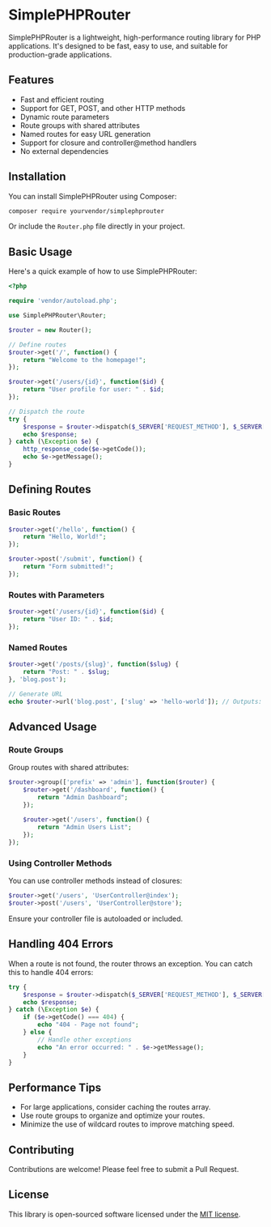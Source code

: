 # SimplePHPRouter

SimplePHPRouter is a lightweight, high-performance routing library for PHP applications. It's designed to be fast, easy to use, and suitable for production-grade applications.

## Features

- Fast and efficient routing
- Support for GET, POST, and other HTTP methods
- Dynamic route parameters
- Route groups with shared attributes
- Named routes for easy URL generation
- Support for closure and controller@method handlers
- No external dependencies

## Installation

You can install SimplePHPRouter using Composer:

```bash
composer require yourvendor/simplephprouter
```

Or include the `Router.php` file directly in your project.

## Basic Usage

Here's a quick example of how to use SimplePHPRouter:

```php
<?php

require 'vendor/autoload.php';

use SimplePHPRouter\Router;

$router = new Router();

// Define routes
$router->get('/', function() {
    return "Welcome to the homepage!";
});

$router->get('/users/{id}', function($id) {
    return "User profile for user: " . $id;
});

// Dispatch the route
try {
    $response = $router->dispatch($_SERVER['REQUEST_METHOD'], $_SERVER['REQUEST_URI']);
    echo $response;
} catch (\Exception $e) {
    http_response_code($e->getCode());
    echo $e->getMessage();
}
```

## Defining Routes

### Basic Routes

```php
$router->get('/hello', function() {
    return "Hello, World!";
});

$router->post('/submit', function() {
    return "Form submitted!";
});
```

### Routes with Parameters

```php
$router->get('/users/{id}', function($id) {
    return "User ID: " . $id;
});
```

### Named Routes

```php
$router->get('/posts/{slug}', function($slug) {
    return "Post: " . $slug;
}, 'blog.post');

// Generate URL
echo $router->url('blog.post', ['slug' => 'hello-world']); // Outputs: /posts/hello-world
```

## Advanced Usage

### Route Groups

Group routes with shared attributes:

```php
$router->group(['prefix' => 'admin'], function($router) {
    $router->get('/dashboard', function() {
        return "Admin Dashboard";
    });
    
    $router->get('/users', function() {
        return "Admin Users List";
    });
});
```

### Using Controller Methods

You can use controller methods instead of closures:

```php
$router->get('/users', 'UserController@index');
$router->post('/users', 'UserController@store');
```

Ensure your controller file is autoloaded or included.

## Handling 404 Errors

When a route is not found, the router throws an exception. You can catch this to handle 404 errors:

```php
try {
    $response = $router->dispatch($_SERVER['REQUEST_METHOD'], $_SERVER['REQUEST_URI']);
    echo $response;
} catch (\Exception $e) {
    if ($e->getCode() === 404) {
        echo "404 - Page not found";
    } else {
        // Handle other exceptions
        echo "An error occurred: " . $e->getMessage();
    }
}
```

## Performance Tips

- For large applications, consider caching the routes array.
- Use route groups to organize and optimize your routes.
- Minimize the use of wildcard routes to improve matching speed.

## Contributing

Contributions are welcome! Please feel free to submit a Pull Request.

## License

This library is open-sourced software licensed under the [MIT license](https://opensource.org/licenses/MIT).